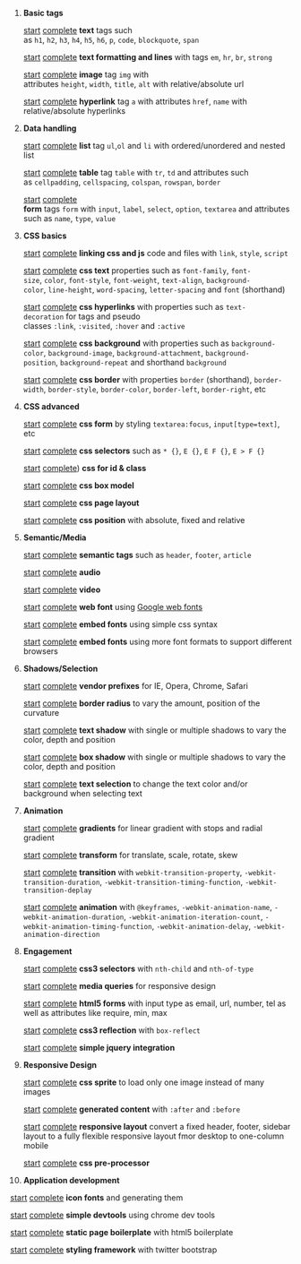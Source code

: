 1. **Basic tags**

    [start](start/001-text) [complete](complete/001-text) **text** tags such as `h1`, `h2`, `h3`, `h4`, `h5`, `h6`, `p`, `code`, `blockquote`, `span`

    [start](start/002-text-format) [complete](complete/002-text-format) **text formatting and lines** with tags `em`, `hr`, `br`, `strong`

    [start](start/003-images) [complete](complete/003-images) **image** tag `img` with attributes `height`, `width`, `title`, `alt` with relative/absolute url

    [start](start/004-hyperlinks) [complete](complete/004-hyperlinks) **hyperlink** tag `a` with attributes `href`, `name` with relative/absolute hyperlinks

2. **Data handling**

    [start](start/005-list) [complete](complete/005-list) **list** tag `ul`,`ol` and `li` with ordered/unordered and nested list

    [start](start/006-tables) [complete](complete/006-tables) **table** tag `table` with `tr`, `td` and attributes such as `cellpadding`, `cellspacing`, `colspan`, `rowspan`, `border`

    [start](start/007-forms) [complete](complete/007-forms)  **form** tags `form` with `input`, `label`, `select`, `option`, `textarea` and attributes such as `name`, `type`, `value`


3. **CSS basics**

    [start](start/008-linking-css-js) [complete](complete/008-linking-css-js) **linking css and js** code and files with `link`, `style`, `script`

    [start](start/009-css-text) [complete](complete/009-css-text) **css text** properties such as `font-family`, `font-size`, `color`, `font-style`, `font-weight`, `text-align`, `background-color`, `line-height`, `word-spacing`, `letter-spacing` and `font` (shorthand)

    [start](start/010-css-hyperlinks) [complete](complete/010-css-hyperlinks) **css hyperlinks** with properties such as `text-decoration` for tags and pseudo classes `:link`, `:visited`, `:hover` and `:active`
    
    [start](start/011-css-background) [complete](complete/011-css-background)  **css background** with properties such as `background-color`, `background-image`, `background-attachment`, `background-position`, `background-repeat` and shorthand `background`

    [start](start/012-css-border) [complete](complete/012-css-border) **css border** with properties `border` (shorthand), `border-width`, `border-style`, `border-color`, `border-left`, `border-right`, etc

4. **CSS advanced**

    [start](start/013-css-form) [complete](complete/013-css-form) **css form** by styling `textarea:focus`, `input[type=text]`, etc

    [start](start/014-css-selectors) [complete](complete/014-css-selectors) **css selectors** such as `* {}`, `E {}`, `E F {}`, `E > F {}`

    [start](start/015-css-id-class) [complete](complete/015-css-id-class)) **css for id & class**

    [start](start/016-css-box-model) [complete](complete/016-css-box-model) **css box model**

    [start](start/017-css-page-layout) [complete](complete/017-css-page-layout) **css page layout**

    [start](start/018-dev-position) [complete](complete/018-dev-position) **css position** with absolute, fixed and relative

5. **Semantic/Media**

    [start](start/019-css-semantic-tags) [complete](complete/019-css-semantic-tags) **semantic tags** such as `header`, `footer`, `article`

    [start](start/020-audio) [complete](complete/020-audio) **audio**

    [start](start/021-video) [complete](complete/021-video) **video**

    [start](start/022-webfont) [complete](complete/022-webfont) **web font** using [Google web fonts](https://www.google.com/fonts)

    [start](start/023-embedded-fonts) [complete](complete/023-embedded-fonts) **embed fonts** using simple css syntax

    [start](start/024-embed-compatible-fonts) [complete](complete/024-embed-compatible-fonts) **embed fonts** using more font formats to support different browsers


6. **Shadows/Selection**

    [start](start/025-vendor-prefix) [complete](complete/025-vendor-prefix) **vendor prefixes** for IE, Opera, Chrome, Safari

    [start](start/026-border-radius) [complete](complete/026-border-radius) **border radius** to vary the amount, position of the curvature

    [start](start/027-text-shadow) [complete](complete/027-text-shadow) **text shadow** with single or multiple shadows to vary the color, depth and position

    [start](start/028-box-shadow) [complete](complete/028-box-shadow) **box shadow** with single or multiple shadows to vary the color, depth and position

    [start](start/029-text-selection) [complete](complete/029-text-selection) **text selection** to change the text color and/or background when selecting text


7. **Animation**

    [start](start/030-gradients) [complete](complete/030-gradients) **gradients** for linear gradient with stops and radial gradient

    [start](start/031-transform) [complete](complete/031-transform) **transform** for translate, scale, rotate, skew

    [start](start/032-transition) [complete](complete/032-transition) **transition** with `webkit-transition-property`, `-webkit-transition-duration`, `-webkit-transition-timing-function`, `-webkit-transition-deplay`

    [start](start/033-animation) [complete](complete/033-animation) **animation** with `@keyframes`, `-webkit-animation-name`, `-webkit-animation-duration`, `-webkit-animation-iteration-count`, `-webkit-animation-timing-function`, `-webkit-animation-delay`, `-webkit-animation-direction`


8. **Engagement**

    [start](start/034-css3-selectors) [complete](complete/034-css3-selectors) **css3 selectors** with `nth-child` and `nth-of-type`

    [start](start/035-media-queries) [complete](complete/035-media-queries) **media queries** for responsive design

    [start](start/036-html5-form) [complete](complete/036-html5-form) **html5 forms** with input type as email, url, number, tel as well as attributes like require, min, max

    [start](start/037-reflection) [complete](complete/037-reflection) **css3 reflection** with `box-reflect`

    [start](start/038-simple-jquery-integration) [complete](complete/038-simple-jquery-integration) **simple jquery integration** 

9. **Responsive Design**

    [start](start/039-css-sprite) [complete](complete/039-css-sprite) **css sprite** to load only one image instead of many images

    [start](start/040-generated-content) [complete](complete/040-generated-content) **generated content** with `:after` and `:before`

    [start](start/041-responsive-layout) [complete](complete/041-responsive-layout) **responsive layout** convert a fixed header, footer, sidebar layout to a fully flexible responsive layout fmor desktop to one-column mobile

    [start](start/042-css-preprocessor) [complete](complete/042-css-preprocessor) **css pre-processor**  

10. **Application development**

   [start](start/043-icon-fonts) [complete](complete/043-icon-fonts) **icon fonts** and generating them

   [start](start/044-simple-devtools) [complete](complete/044-simple-devtools) **simple devtools** using chrome dev tools

   [start](start/045-html5-boilerplate) [complete](complete/045-html5-boilerplate) **static page boilerplate** with html5 boilerplate

   [start](start/046-twitter-bootstrap) [complete](complete/046-twitter-bootstrap) **styling framework** with twitter bootstrap